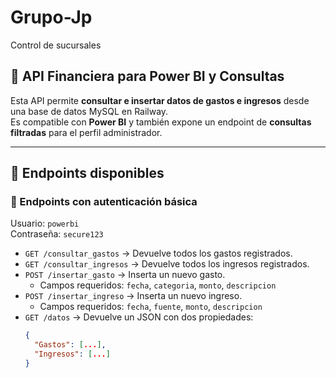 # Grupo-Jp  
Control de sucursales  

## 📌 API Financiera para Power BI y Consultas

Esta API permite **consultar e insertar datos de gastos e ingresos** desde una base de datos MySQL en Railway.  
Es compatible con **Power BI** y también expone un endpoint de **consultas filtradas** para el perfil administrador.

---

## 🚀 Endpoints disponibles

### 🔹 Endpoints con autenticación básica
Usuario: `powerbi`  
Contraseña: `secure123`

- `GET /consultar_gastos` → Devuelve todos los gastos registrados.  
- `GET /consultar_ingresos` → Devuelve todos los ingresos registrados.  
- `POST /insertar_gasto` → Inserta un nuevo gasto.  
  - Campos requeridos: `fecha`, `categoria`, `monto`, `descripcion`  
- `POST /insertar_ingreso` → Inserta un nuevo ingreso.  
  - Campos requeridos: `fecha`, `fuente`, `monto`, `descripcion`  
- `GET /datos` → Devuelve un JSON con dos propiedades:  
  ```json
  {
    "Gastos": [...],
    "Ingresos": [...]
  }
